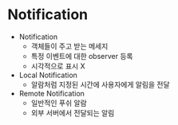 # Notification
- Notification
    - 객체들이 주고 받는 메세지
    - 특정 이벤트에 대한 observer 등록
    - 시각적으로 표시 X
- Local Notification
    - 알람처럼 지정된 시간에 사용자에게 알림을 전달
- Remote Notification
    - 일반적인 푸쉬 알람
    - 외부 서버에서 전달되는 알림